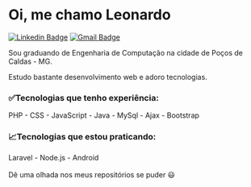 <h1>
Oi, me chamo Leonardo
</h1>

[![Linkedin Badge](https://img.shields.io/badge/-Leonardo-blue?style=flat-square&logo=Linkedin&logoColor=white&link=https://www.linkedin.com/in/ahruda/)](https://www.linkedin.com/in/ahruda/)
[![Gmail Badge](https://img.shields.io/badge/-leonardo.gearruda@gmail.com-c14438?style=flat-square&logo=Gmail&logoColor=white&link=mailto:leonardo.gearruda@gmail.com)](mailto:leonardo.gearruda@gmail.com)


Sou graduando de Engenharia de Computação na cidade de Poços de Caldas - MG.

Estudo bastante desenvolvimento web e adoro tecnologias.

<h3>✅Tecnologias que tenho experiência:</h3>
PHP - CSS - JavaScript - Java - MySql - Ajax - Bootstrap


<h3>📈Tecnologias que estou praticando:</h3>
Laravel - Node.js - Android
<br><br>
Dê uma olhada nos meus repositórios se puder 😃
